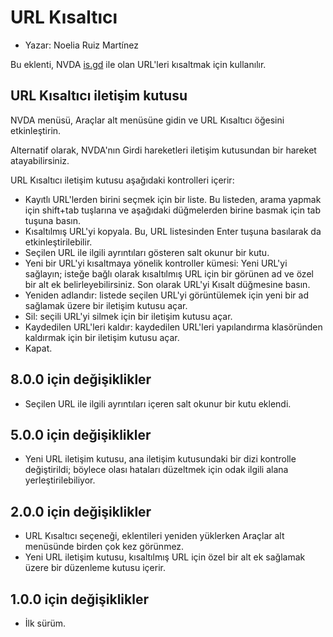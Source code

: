 # URL Kısaltıcı #

* Yazar: Noelia Ruiz Martínez

Bu eklenti, NVDA [is.gd][1] ile olan URL'leri kısaltmak için kullanılır.

## URL Kısaltıcı iletişim kutusu ##

NVDA menüsü, Araçlar alt menüsüne gidin ve URL Kısaltıcı öğesini etkinleştirin.

Alternatif olarak, NVDA'nın Girdi hareketleri iletişim kutusundan bir hareket atayabilirsiniz.

URL Kısaltıcı iletişim kutusu aşağıdaki kontrolleri içerir:

* Kayıtlı URL'lerden birini seçmek için bir liste. Bu listeden, arama yapmak için shift+tab tuşlarına ve aşağıdaki düğmelerden birine basmak için tab tuşuna basın.
* Kısaltılmış URL'yi kopyala. Bu, URL listesinden Enter tuşuna basılarak da etkinleştirilebilir.
* Seçilen URL ile ilgili ayrıntıları gösteren salt okunur bir kutu.
* Yeni bir URL'yi kısaltmaya yönelik kontroller kümesi: Yeni URL'yi sağlayın; isteğe bağlı olarak kısaltılmış URL için bir görünen ad ve özel bir alt ek belirleyebilirsiniz. Son olarak URL'yi Kısalt düğmesine basın.
* Yeniden adlandır: listede seçilen URL'yi görüntülemek için yeni bir ad sağlamak üzere bir iletişim kutusu açar.
* Sil: seçili URL'yi silmek için bir iletişim kutusu açar.
* Kaydedilen URL'leri kaldır: kaydedilen URL'leri yapılandırma klasöründen kaldırmak için bir iletişim kutusu açar.
* Kapat.

## 8.0.0 için değişiklikler ##

* Seçilen URL ile ilgili ayrıntıları içeren salt okunur bir kutu eklendi.

## 5.0.0 için değişiklikler ##

* Yeni URL iletişim kutusu, ana iletişim kutusundaki bir dizi kontrolle değiştirildi; böylece olası hataları düzeltmek için odak ilgili alana yerleştirilebiliyor.

## 2.0.0 için değişiklikler ##

* URL Kısaltıcı seçeneği, eklentileri yeniden yüklerken Araçlar alt menüsünde birden çok kez görünmez.
* Yeni URL iletişim kutusu, kısaltılmış URL için özel bir alt ek sağlamak üzere bir düzenleme kutusu içerir.

## 1.0.0 için değişiklikler ##

* İlk sürüm.



[1]: https://is.gd
